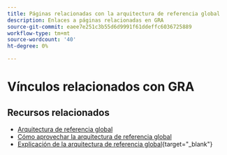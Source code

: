 ```yaml
---
title: Páginas relacionadas con la arquitectura de referencia global
description: Enlaces a páginas relacionadas en GRA
source-git-commit: eaee7e251c3b55d6d9991f61ddeffc6036725889
workflow-type: tm+mt
source-wordcount: '40'
ht-degree: 0%

---
```


# Vínculos relacionados con GRA

## Recursos relacionados

* [Arquitectura de referencia global](../global-reference-architecture/what-is-global-reference-architecture.md)
* [Cómo aprovechar la arquitectura de referencia global](../api-mesh/installing-aio-mesh-plugin.md)
* [Explicación de la arquitectura de referencia global](https://experienceleague.adobe.com/docs/commerce-operations/implementation-playbook/architecture/global-reference-architecture/overview.html){target="_blank"}
